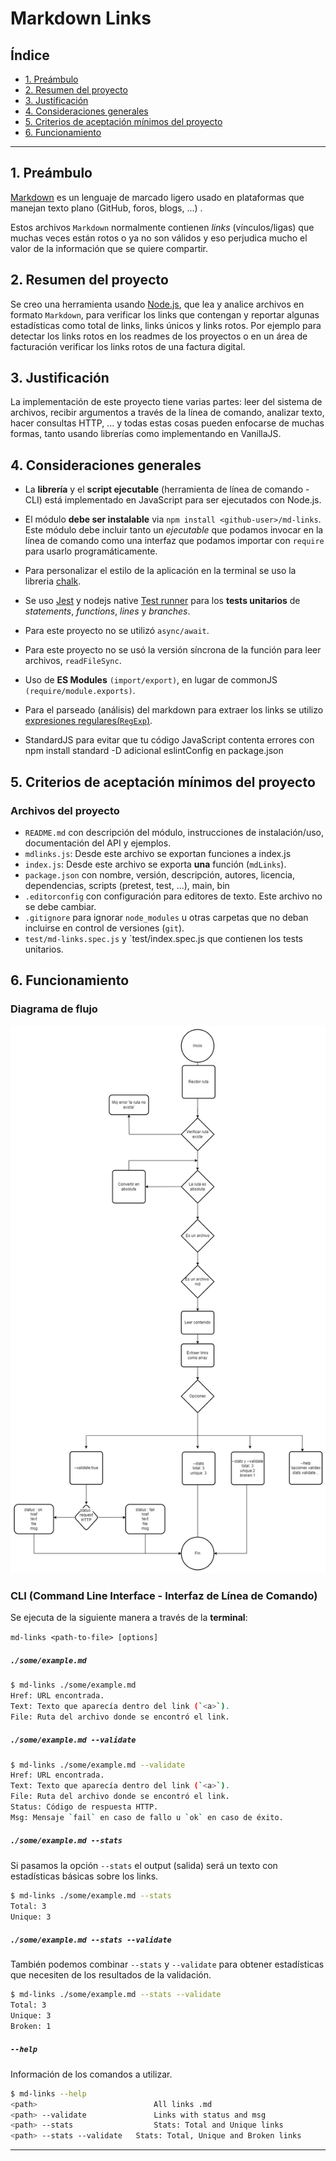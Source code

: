 # Markdown Links

## Índice

* [1. Preámbulo](#1-preámbulo)
* [2. Resumen del proyecto](#2-resumen-del-proyecto)
* [3. Justificación](#3-justificación)
* [4. Consideraciones generales](#4-consideraciones-generales)
* [5. Criterios de aceptación mínimos del proyecto](#5-criterios-de-aceptación-mínimos-del-proyecto)
* [6. Funcionamiento](#6-funcionamiento)

***

## 1. Preámbulo

[Markdown](https://es.wikipedia.org/wiki/Markdown) es un lenguaje de marcado
ligero usado en plataformas que
manejan texto plano (GitHub, foros, blogs, ...) .

Estos archivos `Markdown` normalmente contienen _links_ (vínculos/ligas) que
muchas veces están rotos o ya no son válidos y eso perjudica mucho el valor de
la información que se quiere compartir. 

## 2. Resumen del proyecto

Se creo una herramienta usando [Node.js](https://nodejs.org/), que lea y analice archivos
en formato `Markdown`, para verificar los links que contengan y reportar algunas estadísticas como total de links, links únicos y links rotos. Por ejemplo para detectar los links rotos en los readmes de los proyectos
o en un área de facturación verificar los links rotos de una factura digital.

## 3. Justificación

La implementación de este proyecto tiene varias partes: leer del sistema de
archivos, recibir argumentos a través de la línea de comando, analizar texto,
hacer consultas HTTP, ... y todas estas cosas pueden enfocarse de muchas formas,
tanto usando librerías como implementando en VanillaJS.

## 4. Consideraciones generales

* La **librería** y el **script ejecutable** (herramienta de línea de comando -
  CLI) está implementado en JavaScript para ser ejecutados con
  Node.js.

* El módulo **debe ser instalable** via `npm install <github-user>/md-links`. Este
  módulo debe incluir tanto un _ejecutable_ que podamos invocar en la línea de
  comando como una interfaz que podamos importar con `require` para usarlo
  programáticamente.
  
 * Para personalizar el estilo de la aplicación en la terminal se uso la libreria [chalk](https://www.npmjs.com/package/chalk).

* Se uso [Jest](https://jestjs.io/) y nodejs native [Test runner](https://nodejs.org/api/test.html) para los **tests unitarios** de _statements_,
  _functions_, _lines_ y _branches_.

* Para este proyecto no se utilizó `async/await`.

* Para este proyecto no se usó la versión síncrona
de la función para leer archivos, `readFileSync`.

* Uso de **ES Modules** `(import/export)`, en lugar de commonJS `(require/module.exports)`.

* Para el parseado (análisis) del markdown para extraer los links se utilizo  [expresiones regulares(`RegExp`)](https://developer.mozilla.org/es/docs/Web/JavaScript/Guide/Regular_Expressions).

* StandardJS para evitar que tu código JavaScript contenta errores con npm install standard -D adicional eslintConfig en package.json

## 5. Criterios de aceptación mínimos del proyecto

### Archivos del proyecto

* `README.md` con descripción del módulo, instrucciones de instalación/uso,
  documentación del API y ejemplos. 
* `mdlinks.js`: Desde este archivo se exportan funciones a index.js
* `index.js`: Desde este archivo se exporta **una** función (`mdLinks`).
* `package.json` con nombre, versión, descripción, autores, licencia,
  dependencias, scripts (pretest, test, ...), main, bin
* `.editorconfig` con configuración para editores de texto. Este archivo no se
  debe cambiar.
* `.gitignore` para ignorar `node_modules` u otras carpetas que no deban
  incluirse en control de versiones (`git`).
* `test/md-links.spec.js` y `test/index.spec.js que contienen los tests unitarios. 

## 6. Funcionamiento

### Diagrama de flujo

![diagrama](https://github.com/YoBemol/DEV004-md-links/blob/main/diagrama.png)

### CLI (Command Line Interface - Interfaz de Línea de Comando)

Se ejecuta de la siguiente
manera a través de la **terminal**:

`md-links <path-to-file> [options]`


##### `./some/example.md`

```sh
$ md-links ./some/example.md 
Href: URL encontrada.
Text: Texto que aparecía dentro del link (`<a>`).
File: Ruta del archivo donde se encontró el link.
```

##### `./some/example.md --validate`

```sh
$ md-links ./some/example.md --validate
Href: URL encontrada.
Text: Texto que aparecía dentro del link (`<a>`).
File: Ruta del archivo donde se encontró el link.
Status: Código de respuesta HTTP.
Msg: Mensaje `fail` en caso de fallo u `ok` en caso de éxito.
```

##### `./some/example.md --stats`

Si pasamos la opción `--stats` el output (salida) será un texto con estadísticas
básicas sobre los links.

```sh
$ md-links ./some/example.md --stats
Total: 3
Unique: 3
```

##### `./some/example.md --stats --validate`

También podemos combinar `--stats` y `--validate` para obtener estadísticas que
necesiten de los resultados de la validación.

```sh
$ md-links ./some/example.md --stats --validate
Total: 3
Unique: 3
Broken: 1
```

##### `--help`

Información de los comandos a utilizar.

```sh
$ md-links --help
<path>                    		All links .md
<path> --validate        		Links with status and msg
<path> --stats            		Stats: Total and Unique links
<path> --stats --validate 	Stats: Total, Unique and Broken links
```

***
